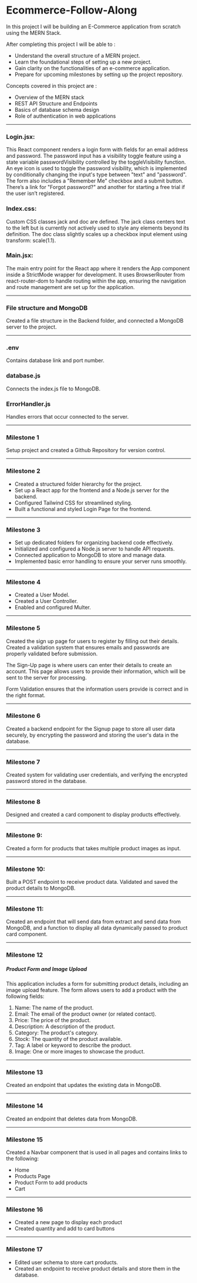 # Ecommerce-Follow-Along

In this project I will be building an E-Commerce application from scratch using the MERN Stack.

After completing this project I will be able to : 
- Understand the overall structure of a MERN project.
- Learn the foundational steps of setting up a new project.
- Gain clarity on the functionalities of an e-commerce application.
- Prepare for upcoming milestones by setting up the project repository.

Concepts covered in this project are : 
- Overview of the MERN stack
- REST API Structure and Endpoints
- Basics of database schema design
- Role of authentication in web applications

---

### Login.jsx:

This React component renders a login form with fields for an email address and password.
The password input has a visibility toggle feature using a state variable passwordVisibility controlled by the toggleVisibility function.
An eye icon is used to toggle the password visibility, which is implemented by conditionally changing the input's type between "text" and "password".
The form also includes a "Remember Me" checkbox and a submit button.
There’s a link for "Forgot password?" and another for starting a free trial if the user isn’t registered.

### Index.css:

Custom CSS classes jack and doc are defined.
The jack class centers text to the left but is currently not actively used to style any elements beyond its definition.
The doc class slightly scales up a checkbox input element using transform: scale(1.1).

### Main.jsx:

The main entry point for the React app where it renders the App component inside a StrictMode wrapper for development.
It uses BrowserRouter from react-router-dom to handle routing within the app, ensuring the navigation and route management are set up for the application.

---

### File structure and MongoDB

Created a file structure in the Backend folder, and connected a MongoDB server to the project.

---

### .env 

Contains database link and port number.

### database.js 

Connects the index.js file to MongoDB.

### ErrorHandler.js

Handles errors that occur connected to the server.

---

### Milestone 1
Setup project and created a Github Repository for version control.

---

### Milestone 2
- Created a structured folder hierarchy for the project.
- Set up a React app for the frontend and a Node.js server for the backend.
- Configured Tailwind CSS for streamlined styling.
- Built a functional and styled Login Page for the frontend.

---

### Milestone 3

- Set up dedicated folders for organizing backend code effectively.
- Initialized and configured a Node.js server to handle API requests.
- Connected application to MongoDB to store and manage data.
- Implemented basic error handling to ensure your server runs smoothly.

---

### Milestone 4

- Created a User Model.
- Created a User Controller.
- Enabled and configured Multer.

---

### Milestone 5

Created the sign up page for users to register by filling out their details. 
Created a validation system that ensures emails and passwords are properly validated before submission.

The Sign-Up page is where users can enter their details to create an account. 
This page allows users to provide their information, which will be sent to the server for processing.

Form Validation ensures that the information users provide is correct and in the right format.

---

### Milestone 6

Created a backend endpoint for the Signup page to store all user data securely, by encrypting the password and storing the user's data in the database.

--- 

### Milestone 7

Created system for validating user credentials, and verifying the encrypted password stored in the database.

---

### Milestone 8

Designed and created a card component to display products effectively.

---

### Milestone 9:
Created a form for products that takes multiple product images as input.

---

### Milestone 10:
Built a POST endpoint to receive product data.
Validated and saved the product details to MongoDB.

---

### Milestone 11:
Created an endpoint that will send data from extract and send data from MongoDB, and a function to display all data dynamically passed to product card component.

---

### Milestone 12

##### Product Form and Image Upload

This application includes a form for submitting product details, including an image upload feature. The form allows users to add a product with the following fields:

1. Name: The name of the product.
2. Email: The email of the product owner (or related contact).
3. Price: The price of the product.
4. Description: A description of the product.
5. Category: The product's category.
6. Stock: The quantity of the product available.
7. Tag: A label or keyword to describe the product.
8. Image: One or more images to showcase the product.

---

### Milestone 13

Created an endpoint that updates the existing data in MongoDB.

---

### Milestone 14

Created an endpoint that deletes data from MongoDB.

---

### Milestone 15
Created a Navbar component that is used in all pages and contains links to the following:

- Home
- Products Page
- Product Form to add products
- Cart

---

### Milestone 16
- Created a new page to display each product
- Created quantity and add to card buttons

---

### Milestone 17
- Edited user schema to store cart products.
- Created an endpoint to receive product details and store them in the database. 
